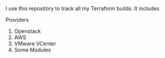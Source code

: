 I use this repository to track all my Terraform builds. It includes

Providers

1. Openstack
2. AWS
3. VMware VCenter
4. Some Modules
